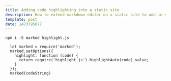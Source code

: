 ```yaml
---
title: Adding code highlighting into a static site
description: How to extend markdown editor on a static site to add in statically generated syntax highlighting
template: post
date: 1473795077
---
```


`npm i -S marked highlight.js`

```
  let marked = require('marked');
  marked.setOptions({
    highlight: function (code) {
      return require('highlight.js').highlightAuto(code).value;
    }
  });
  marked(codeString)
```
